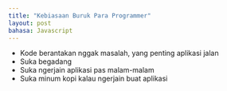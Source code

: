 ```yaml
---
title: "Kebiasaan Buruk Para Programmer"
layout: post
bahasa: Javascript
---
```


- Kode berantakan nggak masalah, yang penting aplikasi jalan
- Suka begadang
- Suka ngerjain aplikasi pas malam-malam
- Suka minum kopi kalau ngerjain buat aplikasi